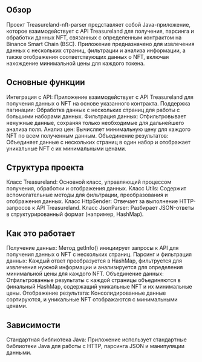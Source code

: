 ## Обзор
Проект Treasureland-nft-parser представляет собой Java-приложение, которое взаимодействует с API Treasureland для получения, парсинга и обработки данных NFT, связанных с определенным контрактом на Binance Smart Chain (BSC). Приложение предназначено для извлечения данных с нескольких страниц, фильтрации и анализа информации, а также отображения соответствующих данных о NFT, включая нахождение минимальной цены для каждого токена.

## Основные функции
Интеграция с API: Приложение взаимодействует с API Treasureland для получения данных о NFT на основе указанного контракта.
Поддержка пагинации: Обработка данных с нескольких страниц для работы с большими наборами данных.
Фильтрация данных: Отфильтровывает ненужные данные, сохраняя только необходимые для дальнейшего анализа поля.
Анализ цен: Вычисляет минимальную цену для каждого NFT по всем полученным данным.
Объединение результатов: Объединяет данные с нескольких страниц в один набор и отображает уникальные NFT с их минимальными ценами.

## Структура проекта
Класс Treasureland: Основной класс, управляющий процессом получения, обработки и отображения данных.
Класс Utils: Содержит вспомогательные методы для фильтрации, преобразования и отображения данных.
Класс HttpSender: Отвечает за выполнение HTTP-запросов к API Treasureland.
Класс JsonParser: Разбирает JSON-ответы в структурированный формат (например, HashMap).

## Как это работает
Получение данных: Метод getInfo() инициирует запросы к API для получения данных о NFT с нескольких страниц.
Парсинг и фильтрация данных: Каждый ответ преобразуется в HashMap, фильтруется для извлечения нужной информации и анализируется для определения минимальной цены для каждого NFT.
Объединение данных: Отфильтрованные результаты с каждой страницы объединяются в финальный HashMap, содержащий уникальные NFT и их минимальные цены.
Отображение результата: Консолидированные данные сортируются, и уникальные NFT отображаются с минимальными ценами.

## Зависимости
Стандартная библиотека Java: Приложение использует стандартные библиотеки Java для работы с HTTP, парсинга JSON и манипуляции данными.
